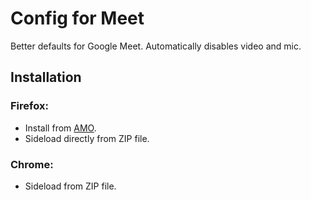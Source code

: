 # Config for Meet
Better defaults for Google Meet. Automatically disables video and mic.

## Installation
### Firefox:
- Install from [AMO](https://addons.mozilla.org/en-US/firefox/addon/config-for-meet/).
- Sideload directly from ZIP file.
### Chrome:
- Sideload from ZIP file.
